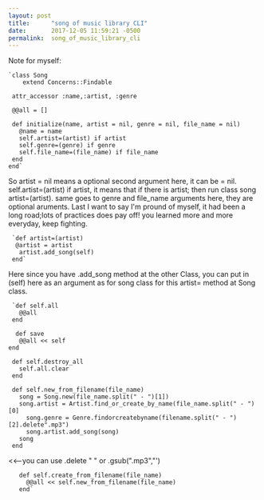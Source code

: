 ```yaml
---
layout: post
title:      "song of music library CLI"
date:       2017-12-05 11:59:21 -0500
permalink:  song_of_music_library_cli
---
```


Note for myself: 

    `class Song
        extend Concerns::Findable

     attr_accessor :name,:artist, :genre

     @@all = []

     def initialize(name, artist = nil, genre = nil, file_name = nil)
       @name = name
       self.artist=(artist) if artist
       self.genre=(genre) if genre
       self.file_name=(file_name) if file_name
     end
    end` 

So artist = nil means a optional second argument here, it can be = nil. 
self.artist=(artist) if artist, it means that if there is artist; then run class song artist=(artist).
same goes to genre and file_name arguments here, they are optional aruments.
Last I want to say I'm pround of myself, it had been a long road;lots of practices does pay off! you learned more and more everyday, keep fighting. 

     `def artist=(artist)
      @artist = artist
       artist.add_song(self)
     end`
		 
		 
Here since you have .add_song method at the other Class, you can put in (self) here as an argument as for song class for this artist= method at Song class.

     `def self.all
       @@all
     end

      def save
       @@all << self
    end

     def self.destroy_all
       self.all.clear
     end

     def self.new_from_filename(file_name)
       song = Song.new(file_name.split(" - ")[1])
       song.artist = Artist.find_or_create_by_name(file_name.split(" - ")[0]
	     song.genre = Genre.findorcreatebyname(filename.split(" - ")[2].delete".mp3")  
	     song.artist.add_song(song)
       song
     end
		 
		 
  <<--you can use .delete " " or .gsub(".mp3","')
	
       def self.create_from_filename(file_name)
         @@all << self.new_from_filename(file_name)
       end`

